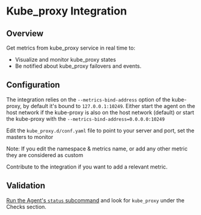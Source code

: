 # Kube_proxy Integration

## Overview

Get metrics from kube_proxy service in real time to:

- Visualize and monitor kube_proxy states
- Be notified about kube_proxy failovers and events.

## Configuration

The integration relies on the `--metrics-bind-address` option of the kube-proxy, by default it's bound to `127.0.0.1:10249`.
Either start the agent on the host network if the kube-proxy is also on the host network (default) or start the kube-proxy with the `--metrics-bind-address=0.0.0.0:10249`

Edit the `kube_proxy.d/conf.yaml` file to point to your server and port, set the masters to monitor

Note: If you edit the namespace & metrics name, or add any other metric they are considered as custom

Contribute to the integration if you want to add a relevant metric.

## Validation

[Run the Agent's `status` subcommand][1] and look for `kube_proxy` under the Checks section.

[1]: https://docs.datadoghq.com/agent/guide/agent-commands/#agent-status-and-information
